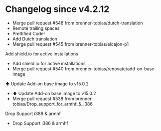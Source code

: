 # Changelog since v4.2.12
- Merge pull request #548 from brenner-tobias/dutch-translation 
- Remote trailing spaces 
- Prettified Code! 
- Add Dutch translation 
- Merge pull request #545 from brenner-tobias/elcajon-p1

Add shield.io for active installations 
- Add shield.io for active installations 
- Merge pull request #540 from brenner-tobias/renovate/add-on-base-image

⬆️ Update Add-on base image to v15.0.2 
- ⬆️ Update Add-on base image to v15.0.2 
- Merge pull request #538 from brenner-tobias/Drop_support_for_armhf_&_i386

Drop Support i386 & armhf 
- Drop Support i386 & armhf 

